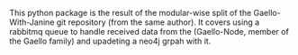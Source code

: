 This python package is the result of the modular-wise split of the Gaello-With-Janine git repository (from the same author).
It covers using a rabbitmq queue to handle received data from the (Gaello-Node, member of the Gaello family) and upadeting a neo4j grpah with it.